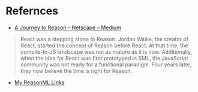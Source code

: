 # Refernces

- [A Journey to Reason – Netscape – Medium](https://medium.com/netscape/a-journey-to-reason-2c2c4cddc012)

> React was a stepping stone to Reason. Jordan Walke, the creator of React, started the concept of Reason before React. At that time, the compile-to-JS landscape was not as mature as it is now. Additionally, when the idea for React was first prototyped in SML, the JavaScript community was not ready for a functional paradigm. Four years later, they now believe the time is right for Reason.


- [My ReasonML Links](https://www.btbytes.com/notebooks/reasonml.html)
